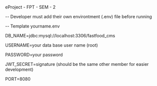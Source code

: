 eProject - FPT - SEM - 2

-- Developer must add their own environtment (.env) file before running

-- Template yourname.env

DB_NAME=jdbc:mysql://localhost:3306/fastfood_cms

USERNAME=your data base user name (root)

PASSWORD=your password

JWT_SECRET=signature (should be the same other member for easier development)

PORT=8080

